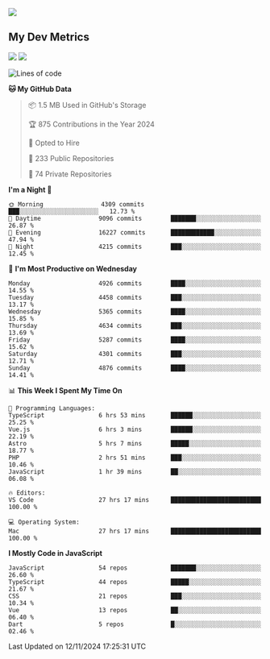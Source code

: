 [<img src="https://img.shields.io/badge/linkedin-%230077B5.svg?&style=for-the-badge&logo=linkedin&logoColor=white" />](https://www.linkedin.com/in/savepong)

<!--
[<img src="https://img.shields.io/badge/pongsiri.pisutakarathada.com-%230077B5.svg?&style=for-the-badge&color=orange" />](https://pongsiri.pisutakarathada.com)
[<img src="https://img.shields.io/badge/apps.saveworld.co-%230077B5.svg?&style=for-the-badge&color=2aa889" />](https://apps.saveworld.co)

[![savepong' github stats](https://github-readme-stats.vercel.app/api?username=savepong&show_icons=true&count_private=true&theme=gotham&hide_border=true&bg_color=00000000&text_color=768390FF)](https://pongsiri.pisutakarathada.com/posts/stats)

[![GitHub Streak](https://github-readme-streak-stats.herokuapp.com?user=savepong&theme=gotham&hide_border=true&background=00000000&dates=768390FF)](https://pongsiri.pisutakarathada.com/posts/stats)

[![Top Langs](https://github-readme-stats.vercel.app/api/top-langs/?username=savepong&layout=compact&langs_count=10&theme=gotham&hide_border=true&bg_color=00000000&text_color=768390FF)](https://pongsiri.pisutakarathada.com/posts/stats)

<!-- [![savepong's wakatime stats](https://github-readme-stats.vercel.app/api/wakatime?username=@savepong&layout=default&theme=gotham&hide_border=true&bg_color=00000000&text_color=768390FF)](https://pongsiri.pisutakarathada.com/posts/stats) -->

## My Dev Metrics

[![](https://komarev.com/ghpvc/?username=savepong&color=blue&label=Profile%20Views)](https://github.com/savepong)
[![](https://img.shields.io/github/followers/savepong?label=GitHub%20Followers)](https://github.com/savepong)

<!--START_SECTION:waka-->
![Lines of code](https://img.shields.io/badge/From%20Hello%20World%20I%27ve%20Written-65.7%20million%20lines%20of%20code-blue)

**🐱 My GitHub Data** 

> 📦 1.5 MB Used in GitHub's Storage 
 > 
> 🏆 875 Contributions in the Year 2024
 > 
> 💼 Opted to Hire
 > 
> 📜 233 Public Repositories 
 > 
> 🔑 74 Private Repositories 
 > 
**I'm a Night 🦉** 

```text
🌞 Morning                4309 commits        ███░░░░░░░░░░░░░░░░░░░░░░   12.73 % 
🌆 Daytime                9096 commits        ███████░░░░░░░░░░░░░░░░░░   26.87 % 
🌃 Evening                16227 commits       ████████████░░░░░░░░░░░░░   47.94 % 
🌙 Night                  4215 commits        ███░░░░░░░░░░░░░░░░░░░░░░   12.45 % 
```
📅 **I'm Most Productive on Wednesday** 

```text
Monday                   4926 commits        ████░░░░░░░░░░░░░░░░░░░░░   14.55 % 
Tuesday                  4458 commits        ███░░░░░░░░░░░░░░░░░░░░░░   13.17 % 
Wednesday                5365 commits        ████░░░░░░░░░░░░░░░░░░░░░   15.85 % 
Thursday                 4634 commits        ███░░░░░░░░░░░░░░░░░░░░░░   13.69 % 
Friday                   5287 commits        ████░░░░░░░░░░░░░░░░░░░░░   15.62 % 
Saturday                 4301 commits        ███░░░░░░░░░░░░░░░░░░░░░░   12.71 % 
Sunday                   4876 commits        ████░░░░░░░░░░░░░░░░░░░░░   14.41 % 
```


📊 **This Week I Spent My Time On** 

```text
💬 Programming Languages: 
TypeScript               6 hrs 53 mins       ██████░░░░░░░░░░░░░░░░░░░   25.25 % 
Vue.js                   6 hrs 3 mins        ██████░░░░░░░░░░░░░░░░░░░   22.19 % 
Astro                    5 hrs 7 mins        █████░░░░░░░░░░░░░░░░░░░░   18.77 % 
PHP                      2 hrs 51 mins       ███░░░░░░░░░░░░░░░░░░░░░░   10.46 % 
JavaScript               1 hr 39 mins        ██░░░░░░░░░░░░░░░░░░░░░░░   06.08 % 

🔥 Editors: 
VS Code                  27 hrs 17 mins      █████████████████████████   100.00 % 

💻 Operating System: 
Mac                      27 hrs 17 mins      █████████████████████████   100.00 % 
```

**I Mostly Code in JavaScript** 

```text
JavaScript               54 repos            ███████░░░░░░░░░░░░░░░░░░   26.60 % 
TypeScript               44 repos            █████░░░░░░░░░░░░░░░░░░░░   21.67 % 
CSS                      21 repos            ███░░░░░░░░░░░░░░░░░░░░░░   10.34 % 
Vue                      13 repos            ██░░░░░░░░░░░░░░░░░░░░░░░   06.40 % 
Dart                     5 repos             █░░░░░░░░░░░░░░░░░░░░░░░░   02.46 % 
```




 Last Updated on 12/11/2024 17:25:31 UTC
<!--END_SECTION:waka-->

<!--
**savepong/savepong** is a ✨ _special_ ✨ repository because its `README.md` (this file) appears on your GitHub profile.

Here are some ideas to get you started:

- 🔭 I’m currently working on WebComponents and TypeScript.
- 🌱 I’m currently learning ...
- 👯 I’m looking to collaborate on ...
- 🤔 I’m looking for help with ...
- 💬 Ask me about ...
- 📫 How to reach me: ...
- 😄 Pronouns: ...
- ⚡ Fun fact: ...
-->
